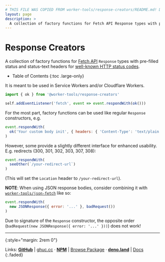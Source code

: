 ```yaml
---
# THIS FILE WAS COPIED FROM worker-tools/response-creators/README.md! DO NOT MODIFY DIRECTLY!
layout: page
description: >
  A collection of factory functions for Fetch API Response types with pre-filled status and status-text headers for well-known HTTP status codes.
---
```


# Response Creators

A collection of factory functions for [Fetch API](https://developer.mozilla.org/docs/Web/API/Response) `Response` types with pre-filled status and status-text headers for [well-known HTTP status codes](https://developer.mozilla.org/docs/Web/HTTP/Status).

<noscript></noscript>
* Table of Contents
{:toc .large-only}

It is meant to be used in Service Workers and/or Cloudflare Workers.

```js
import { ok } from '@worker-tools/response-creators'

self.addEventListener('fetch', event => event.respondWith(ok()))
```

For the most part, factory functions can be used like regular `Response` constructors, e.g. 

```js
event.respondWith(
  ok('Your custom body init', { headers: { 'Content-Type': 'text/plain' } })
)
```

However, some provide a slightly different interface for enhanced usability. E.g. redirects (300, 301, 302, 303, 307, 308):

```js
event.respondWith(
  seeOther(`/your-redirect-url`)
)
```

(This will set the `Location` header to `/your-redirect-url`).

**NOTE**: When using JSON response bodies, consider combining it with [`worker-tools/json-fetch`](../json-fetch) like so:

```js
event.respondWith(
  new JSONResponse({ error: '...' }, badRequest())
)
```

Due to signature of the `Response` constructor, the opposite order (`badRequest(new JSONResponse({ error: '...' }))`) does not work!

***
{:style="margin: 2rem 0"}

Links:
[__GitHub__](https://github.com/worker-tools/response-creators)
| [ghuc.cc](https://ghuc.cc/worker-tools/response-creators/index.ts)
· [__NPM__](https://www.npmjs.com/package/@worker-tools/response-creators) 
| [Browse Package](https://unpkg.com/browse/@worker-tools/response-creators/)
· [__deno.land__](https://deno.land/x/response_creators)
| [Docs](https://doc.deno.land/https://raw.githubusercontent.com/worker-tools/response-creators/master/index.ts)
{:.faded}
<br/>